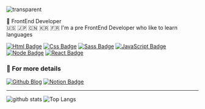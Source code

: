 ![transparent](https://capsule-render.vercel.app/api?type=transparent&fontColor=703ee5&fontAlign=16.5&text=LEESEONGGYE&height=100&fontSize=40&desc=イソンゲ%20%20&descAlignY=80&descAlign=29)

🥷 FrontEnd Developer  
🇺🇸 🇯🇵 🇨🇳 🇰🇷 🇫🇷 I'm a pre FrontEnd Developer who like to learn languages

[![Html Badge](https://img.shields.io/badge/HTML5-E34F26?style=flat-square&logo=HTML5&logoColor=white)](https://developer.mozilla.org/ko/docs/Web/HTML)
[![Css Badge](https://img.shields.io/badge/CSS3-1572B6?style=flat-square&logo=CSS3&logoColor=white)](https://developer.mozilla.org/ko/docs/Web/CSS)
[![Sass Badge](https://img.shields.io/badge/Sass-CC6699?style=flat-square&logo=Sass&logoColor=white)](https://sass-lang.com/)
[![JavaScript Badge](https://img.shields.io/badge/JavaScript-F7DF1E?style=flat-square&logo=JavaScript&logoColor=white)](https://javascript.info/)
[![Node Badge](https://img.shields.io/badge/node.js-339933?style=flat-square&logo=Node.js&logoColor=white)](https://nodejs.org/ko/)
[![React Badge](https://img.shields.io/badge/React-61DAFB?style=flat-square&logo=React&logoColor=white)](https://ko.reactjs.org/)

### 💫 For more details 
[![Github Blog](https://img.shields.io/badge/GitHub-Blog-gray?style=flat&logo=GitHub&logoColor=black)](https://topgun0415.github.io)  [![Notion Badge](https://img.shields.io/badge/Notion-b4f5bd?style=flat&logo=Notion&logoColor=black)](https://www.notion.so/Philipuuu-f0fc95d626f84e7b8f9538e7a665c3da)

---

![github stats](https://github-readme-stats.vercel.app/api?username=topgun0415&layout=compact&show_icons=true&theme=tokyonight)
![Top Langs](https://github-readme-stats.vercel.app/api/top-langs/?username=topgun0415&layout=compact&theme=tokyonight)
